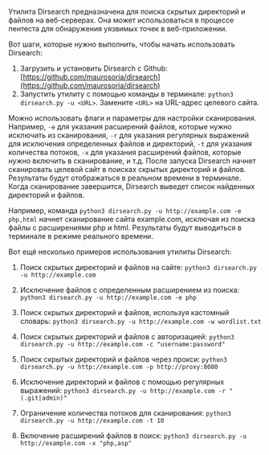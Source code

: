 Утилита Dirsearch предназначена для поиска скрытых директорий и файлов на веб-серверах. Она может использоваться в процессе пентеста для обнаружения уязвимых точек в веб-приложении.

Вот шаги, которые нужно выполнить, чтобы начать использовать Dirsearch:

1.  Загрузить и установить Dirsearch с Github: [https://github.com/maurosoria/dirsearch](https://github.com/maurosoria/dirsearch)
2.  Запустить утилиту с помощью команды в терминале: `python3 dirsearch.py -u <URL>`. Замените `<URL>` на URL-адрес целевого сайта.

Можно использовать флаги и параметры для настройки сканирования. Например, `-e` для указания расширений файлов, которые нужно исключить из сканирования, `-r` для указания регулярных выражений для исключения определенных файлов и директорий, `-t` для указания количества потоков, `-x` для указания расширений файлов, которые нужно включить в сканирование, и т.д.
После запуска Dirsearch начнет сканировать целевой сайт в поисках скрытых директорий и файлов. Результаты будут отображаться в реальном времени в терминале.
Когда сканирование завершится, Dirsearch выведет список найденных директорий и файлов.


Например, команда `python3 dirsearch.py -u http://example.com -e php,html` начнет сканирование сайта example.com, исключая из поиска файлы с расширениями php и html. Результаты будут выводиться в терминале в режиме реального времени.

Вот ещё несколько примеров использования утилиты Dirsearch:

1.  Поиск скрытых директорий и файлов на сайте: `python3 dirsearch.py -u http://example.com`
    
2.  Исключение файлов с определенным расширением из поиска: `python3 dirsearch.py -u http://example.com -e php`
    
3.  Поиск скрытых директорий и файлов, используя кастомный словарь: `python3 dirsearch.py -u http://example.com -w wordlist.txt`
    
4.  Поиск скрытых директорий и файлов с авторизацией: `python3 dirsearch.py -u http://example.com -c "username:password"`
    
5.  Поиск скрытых директорий и файлов через прокси: `python3 dirsearch.py -u http://example.com -p http://proxy:8080`
    
6.  Исключение директорий и файлов с помощью регулярных выражений: `python3 dirsearch.py -u http://example.com -r "(.git|admin)"`
    
7.  Ограничение количества потоков для сканирования: `python3 dirsearch.py -u http://example.com -t 10`
    
8.  Включение расширений файлов в поиск: `python3 dirsearch.py -u http://example.com -x "php,asp"`